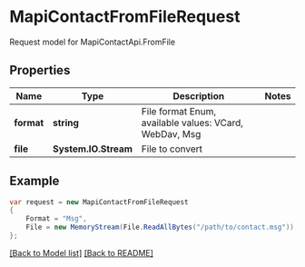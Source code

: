 
# MapiContactFromFileRequest

Request model for MapiContactApi.FromFile

## Properties

Name | Type | Description  | Notes
------------- | ------------- | ------------- | -------------
**format** | **string**| File format Enum, available values: VCard, WebDav, Msg | 
**file** | **System.IO.Stream**| File to convert | 

## Example
```csharp
var request = new MapiContactFromFileRequest
{ 
    Format = "Msg",
    File = new MemoryStream(File.ReadAllBytes("/path/to/contact.msg"))
};
```

[[Back to Model list]](Models.md) [[Back to README]](README.md)
